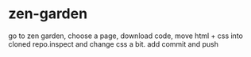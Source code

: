# zen-garden
go to zen garden, choose a page, download code, move html + css into cloned repo.inspect and change css a bit. add commit and push
